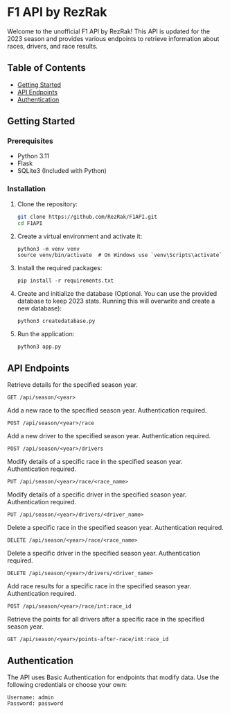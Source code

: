 # F1 API by RezRak

Welcome to the unofficial F1 API by RezRak! This API is updated for the 2023 season and provides various endpoints to retrieve information about races, drivers, and race results.

## Table of Contents

- [Getting Started](#getting-started)
- [API Endpoints](#api-endpoints)
- [Authentication](#authentication)


## Getting Started

### Prerequisites

- Python 3.11
- Flask
- SQLite3 (Included with Python)

### Installation

1. Clone the repository:

   ```bash
   git clone https://github.com/RezRak/F1API.git
   cd F1API

2. Create a virtual environment and activate it:

    ```
    python3 -m venv venv
    source venv/bin/activate  # On Windows use `venv\Scripts\activate`

3. Install the required packages:

   ```
   pip install -r requirements.txt

4. Create and initialize the database (Optional. You can use the provided database to keep 2023 stats. Running this will overwrite and create a new database):

   ```
   python3 createdatabase.py

5. Run the application:

   ```
   python3 app.py

## API Endpoints

Retrieve details for the specified season year.
```
GET /api/season/<year>
```

Add a new race to the specified season year. Authentication required.
```
POST /api/season/<year>/race
```

Add a new driver to the specified season year. Authentication required.
```
POST /api/season/<year>/drivers
```

Modify details of a specific race in the specified season year. Authentication required.
```
PUT /api/season/<year>/race/<race_name>
```

Modify details of a specific driver in the specified season year. Authentication required.
```
PUT /api/season/<year>/drivers/<driver_name>
```

Delete a specific race in the specified season year. Authentication required.
```
DELETE /api/season/<year>/race/<race_name>
```

Delete a specific driver in the specified season year. Authentication required.
```
DELETE /api/season/<year>/drivers/<driver_name>
```

Add race results for a specific race in the specified season year. Authentication required.
```
POST /api/season/<year>/race/int:race_id
```

Retrieve the points for all drivers after a specific race in the specified season year.
```
GET /api/season/<year>/points-after-race/int:race_id
```

## Authentication
The API uses Basic Authentication for endpoints that modify data. Use the following credentials or choose your own:

    Username: admin   
    Password: password





   




